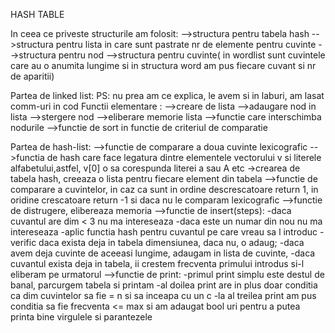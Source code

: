 HASH TABLE


In ceea ce priveste structurile am folosit:
-->structura pentru tabela hash
-->structura pentru lista in care sunt pastrate nr de elemente pentru cuvinte
-->structura pentru nod
-->structura pentru cuvinte( in wordlist sunt cuvintele care au o anumita
 lungime si in structura word am pus fiecare cuvant si nr de aparitii)

Partea de linked list:
PS: nu prea am ce explica, le avem si in laburi, am lasat comm-uri in cod
Functii elementare :
-->creare de lista
-->adaugare nod in lista
-->stergere nod
-->eliberare memorie lista
-->functie care interschimba nodurile
-->functie de sort in functie de criteriul de comparatie

Partea de hash-list:
-->functie de comparare a doua cuvinte lexicografic
-->functia de hash care face legatura dintre elementele vectorului v si 
literele alfabetului,astfel, v[0] o sa corespunda literei a sau A etc
->crearea de tabela hash, creeaza o lista pentru fiecare element din tabela
-->functie de comparare a cuvintelor, in caz ca sunt in ordine descrescatoare
 return 1, in oridine crescatoare return -1 si daca nu le comparam lexicografic
-->functie de distrugere, elibereaza memoria
-->functie de insert(steps):
-daca cuvantul are dim < 3 nu ma intereseaza
-daca este un numar din nou nu ma intereseaza
-aplic functia hash pentru cuvantul pe care vreau sa l introduc
-verific daca exista deja in tabela dimensiunea, daca nu, o adaug;
-daca avem deja cuvinte de aceeasi lungime, adaugam in lista de cuvinte,
-daca cuvantul exista deja in tabela, ii crestem frecventa primului introdus 
 si-l eliberam pe urmatorul
-->functie de print:
-primul print simplu este destul de banal, parcurgem tabela si printam
-al doilea print are in plus doar conditia ca dim cuvintelor sa fie = n 
si sa inceapa cu un c
-la al treilea print am pus conditia sa fie frecventa <= max 
si am adaugat bool uri pentru a putea printa bine virgulele si parantezele
